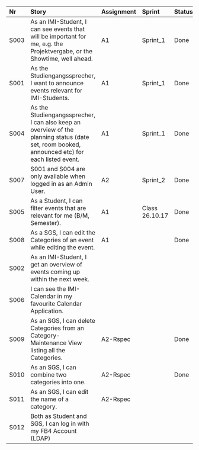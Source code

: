 | Nr   | Story                                                                                                                                         | Assignment | Sprint         | Status |
|:-----|:----------------------------------------------------------------------------------------------------------------------------------------------|:-----------|:---------------|:-------|
| S003 | As an IMI-Student, I can see events that will be important for me, e.g. the Projektvergabe, or the Showtime, well ahead.                      | A1         | Sprint_1       | Done   |
| S001 | As the Studiengangssprecher, I want to announce events relevant for IMI-Students.                                                             | A1         | Sprint_1       | Done   |
| S004 | As the Studiengangssprecher, I can also keep an overview of the planning status (date set, room booked, announced etc) for each listed event. | A1         | Sprint_1       | Done   |
| S007 | S001 and S004 are only available when logged in as an Admin User.                                                                             | A2         | Sprint_2       | Done   |
| S005 | As a Student, I can filter events that are relevant for me (B/M, Semester).                                                                   | A1         | Class 26.10.17 | Done   |
| S008 | As a SGS, I can edit the Categories of an event while editing the event.                                                                      | A1         |                | Done   |
| S002 | As an IMI-Student, I get an overview of events coming up within the next week.                                                                |            |                |        |
| S006 | I can see the IMI-Calendar in my favourite Calendar Application.                                                                              |            |                |        |
| S009 | As an SGS, I can delete Categories from an Category-Maintenance View listing all the Categories.                                              | A2-Rspec   |                | Done   |
| S010 | As an SGS, I can combine two categories into one.                                                                                             | A2-Rspec   |                | Done   |
| S011 | As an SGS, I can edit the name of a category.                                                                                                 | A2-Rspec   |                |        |
| S012 | Both as Student and SGS, I can log in with my FB4 Account (LDAP)                                                                              |            |                |        |
